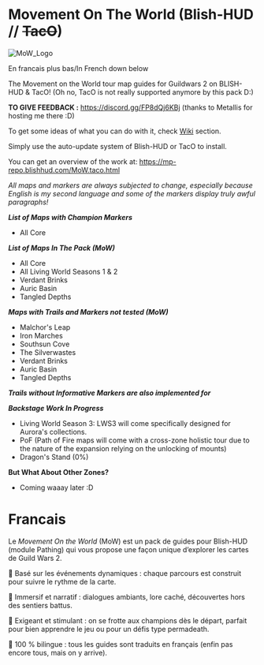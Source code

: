 # Movement On The World (Blish-HUD // ~~TacO~~)

![MoW_Logo](https://github.com/user-attachments/assets/f4aa7b41-fec4-44c2-8f4d-b603a10f552f)

En francais plus bas/In French down below

The Movement on the World tour map guides for Guildwars 2 on BLISH-HUD & TacO! (Oh no, TacO is not really supported anymore by this pack D:)

**TO GIVE FEEDBACK :** https://discord.gg/FP8dQj6KBj (thanks to Metallis for hosting me there :D)

To get some ideas of what you can do with it, check [Wiki](https://github.com/Sutcenes/MovementOnTheWorld_TacoSupport/wiki) section.

Simply use the auto-update system of Blish-HUD or TacO to install.

You can get an overview of the work at: https://mp-repo.blishhud.com/MoW.taco.html

*All maps and markers are always subjected to change, especially because English is my second language and some of the markers display truly awful paragraphs!*

___List of Maps with Champion Markers___
- All Core

___List of Maps In The Pack (MoW)___
- All Core
- All Living World Seasons 1 & 2
- Verdant Brinks
- Auric Basin
- Tangled Depths

___Maps with Trails and Markers not tested (MoW)___
- Malchor's Leap
- Iron Marches
- Southsun Cove
- The Silverwastes
- Verdant Brinks
- Auric Basin
- Tangled Depths

___Trails without Informative Markers are also implemented for___


___Backstage Work In Progress___
- Living World Season 3: LWS3 will come specifically designed for Aurora's collections.
- PoF (Path of Fire maps will come with a cross-zone holistic tour due to the nature of the expansion relying on the unlocking of mounts)
- Dragon's Stand (0%)

__But What About Other Zones?__
- Coming waaay later :D

# Francais
Le *Movement On the World* (MoW) est un pack de guides pour Blish-HUD (module Pathing) qui vous propose une façon unique d’explorer les cartes de Guild Wars 2.

🔹 Basé sur les événements dynamiques : chaque parcours est construit pour suivre le rythme de la carte.

🔹 Immersif et narratif : dialogues ambiants, lore caché, découvertes hors des sentiers battus.

🔹 Exigeant et stimulant : on se frotte aux champions dès le départ, parfait pour bien apprendre le jeu ou pour un défis type permadeath.

🔹 100 % bilingue : tous les guides sont traduits en français (enfin pas encore tous, mais on y arrive).
